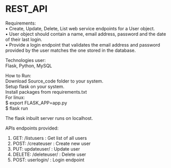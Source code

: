 # REST_API

Requirements: <br>
• Create, Update, Delete, List web service endpoints for a User object. <br>
• User object should contain a name, email address, password and the date of their last login. <br>
• Provide a login endpoint that validates the email address and password provided by the user matches the one stored in the database. <br>

Technologies user: <br>
Flask, Python, MySQL <br>

How to Run: <br>
Download Source_code folder to your system. <br>
Setup flask on your system. <br>
Install packages from requirements.txt <br>
For linux: <br>
  $ export FLASK_APP=app.py <br>
  $ flask run <br>

The flask inbuilt server runs on localhost. <br>

APIs endpoints provided: <br>
1. GET: /listusers  : Get list of all users <br>
2. POST: /createuser : Create new user <br>
3. PUT: updateuser/<email> : Update user <br>
4. DELETE:  /deleteuser/<email> : Delete user <br>
5. POST: userlogin/<email> : Login endpoint <br>

